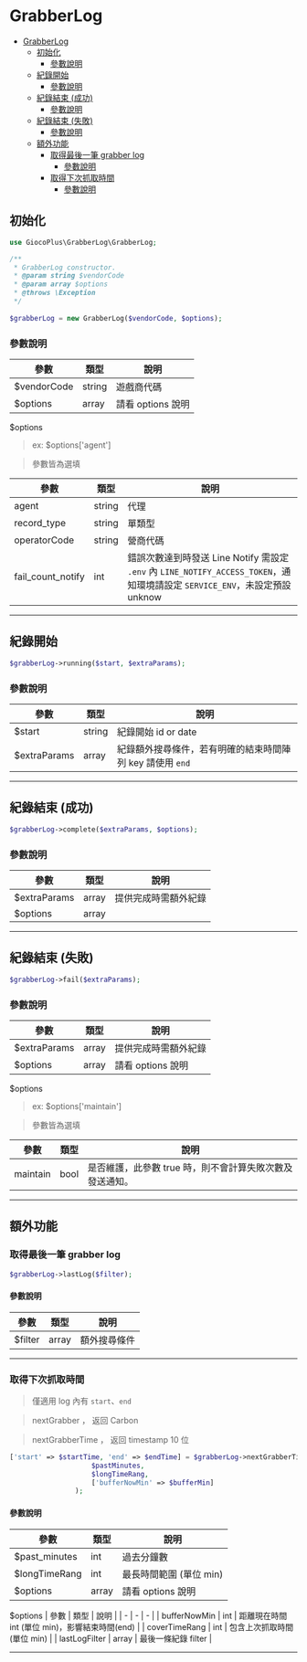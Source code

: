 # GrabberLog

- [GrabberLog](#grabberlog)
  * [初始化](#---)
    + [參數說明](#----)
  * [紀錄開始](#----)
    + [參數說明](#-----1)
  * [紀錄結束 (成功)](#---------)
    + [參數說明](#-----2)
  * [紀錄結束 (失敗)](#---------)
    + [參數說明](#-----3)
  * [額外功能](#----)
    + [取得最後一筆 grabber log](#-------grabber-log)
      - [參數說明](#-----4)
    + [取得下次抓取時間](#--------)
      - [參數說明](#-----5)

## 初始化
```php
use GiocoPlus\GrabberLog\GrabberLog;
```

```php
/**
 * GrabberLog constructor.
 * @param string $vendorCode
 * @param array $options
 * @throws \Exception
 */
 
$grabberLog = new GrabberLog($vendorCode, $options);
```

### 參數說明
| 參數 | 類型 | 說明 |
| - | - | - |
| $vendorCode | string | 遊戲商代碼 |
| $options | array | 請看 options 說明 |

$options
> ex: $options['agent']

>參數皆為選填

| 參數 | 類型 | 說明 |
| - | - | - |
| agent | string | 代理 |
| record_type | string | 單類型 |
| operatorCode | string | 營商代碼 |
| fail_count_notify | int | 錯誤次數達到時發送 Line Notify 需設定 `.env` 內 `LINE_NOTIFY_ACCESS_TOKEN`，通知環境請設定 `SERVICE_ENV`，未設定預設 unknow


---


## 紀錄開始
```php
$grabberLog->running($start, $extraParams);
```
### 參數說明
| 參數 | 類型 | 說明 |
| - | - | - |
| $start | string | 紀錄開始 id or date |
| $extraParams | array | 紀錄額外搜尋條件，若有明確的結束時間陣列 key 請使用 `end`|


---


## 紀錄結束 (成功)
```php
$grabberLog->complete($extraParams, $options);
```
### 參數說明
| 參數 | 類型 | 說明 |
| - | - | - |
| $extraParams | array | 提供完成時需額外紀錄|
| $options | array |  |

---

## 紀錄結束 (失敗)
```php
$grabberLog->fail($extraParams);
```
### 參數說明
| 參數 | 類型 | 說明 |
| - | - | - |
| $extraParams | array | 提供完成時需額外紀錄|
| $options | array | 請看 options 說明 |

$options
> ex: $options['maintain']

>參數皆為選填

| 參數 | 類型 | 說明 |
| - | - | - |
| maintain | bool | 是否維護，此參數 true 時，則不會計算失敗次數及發送通知。 |

---

## 額外功能
### 取得最後一筆 grabber log
```php
$grabberLog->lastLog($filter);
```
#### 參數說明
| 參數 | 類型 | 說明 |
| - | - | - |
| $filter | array | 額外搜尋條件|

---

### 取得下次抓取時間
> 僅適用 log 內有 `start`、`end`

> nextGrabber ， 返回 Carbon

> nextGrabberTime ， 返回 timestamp 10 位



```php
['start' => $startTime, 'end' => $endTime] = $grabberLog->nextGrabberTime(
                    $pastMinutes,
                    $longTimeRang,
                    ['bufferNowMin' => $bufferMin]
                );
```
#### 參數說明
| 參數 | 類型 | 說明 |
| - | - | - |
| $past_minutes | int | 過去分鐘數 |
| $longTimeRang | int | 最長時間範圍 (單位 min) |
| $options | array | 請看 options 說明 |

$options
| 參數 | 類型 | 說明 |
| - | - | - |
| bufferNowMin | int | 距離現在時間 int (單位 min)，影響結束時間(end) |
| coverTimeRang | int | 包含上次抓取時間 (單位 min) |
| lastLogFilter | array | 最後一條紀錄 filter |


---